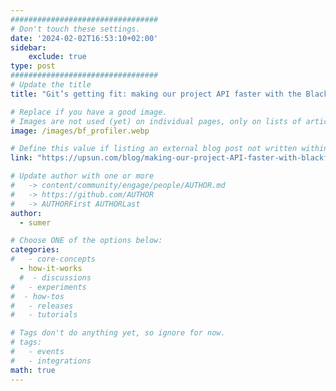 ```yaml
---
#################################
# Don't touch these settings.
date: '2024-02-02T16:53:10+02:00'
sidebar:
    exclude: true
type: post
#################################
# Update the title
title: "Git’s getting fit: making our project API faster with the Blackfire profiler"

# Replace if you have a good image. 
# Images are not used (yet) on individual pages, only on lists of articles.
image: /images/bf_profiler.webp

# Define this value if listing an external blog post not written within this site.
link: "https://upsun.com/blog/making-our-project-API-faster-with-blackfire-profiler/"

# Update author with one or more
#   -> content/community/engage/people/AUTHOR.md
#   -> https://github.com/AUTHOR
#   -> AUTHORFirst AUTHORLast
author:
  - sumer

# Choose ONE of the options below:
categories:
#   - core-concepts
  - how-it-works
  #  - discussions
#   - experiments
#  - how-tos
#   - releases
#   - tutorials

# Tags don't do anything yet, so ignore for now.
# tags:
#   - events
#   - integrations
math: true
---
```

